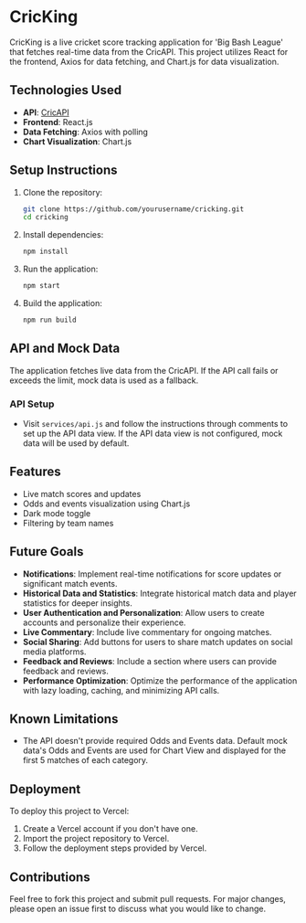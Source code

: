 # CricKing

CricKing is a live cricket score tracking application for 'Big Bash League' that fetches real-time data from the CricAPI. This project utilizes React for the frontend, Axios for data fetching, and Chart.js for data visualization.

## Technologies Used
- **API**: [CricAPI](https://cricapi.com/)
- **Frontend**: React.js
- **Data Fetching**: Axios with polling
- **Chart Visualization**: Chart.js

## Setup Instructions
1. Clone the repository:
    ```sh
    git clone https://github.com/yourusername/cricking.git
    cd cricking
    ```

2. Install dependencies:
    ```sh
    npm install
    ```

3. Run the application:
    ```sh
    npm start
    ```

4. Build the application:
    ```sh
    npm run build
    ```

## API and Mock Data
The application fetches live data from the CricAPI. If the API call fails or exceeds the limit, mock data is used as a fallback.

### API Setup
- Visit `services/api.js` and follow the instructions through comments to set up the API data view. If the API data view is not configured, mock data will be used by default.

## Features
- Live match scores and updates
- Odds and events visualization using Chart.js
- Dark mode toggle
- Filtering by team names

## Future Goals
- **Notifications**: Implement real-time notifications for score updates or significant match events.
- **Historical Data and Statistics**: Integrate historical match data and player statistics for deeper insights.
- **User Authentication and Personalization**: Allow users to create accounts and personalize their experience.
- **Live Commentary**: Include live commentary for ongoing matches.
- **Social Sharing**: Add buttons for users to share match updates on social media platforms.
- **Feedback and Reviews**: Include a section where users can provide feedback and reviews.
- **Performance Optimization**: Optimize the performance of the application with lazy loading, caching, and minimizing API calls.

## Known Limitations
- The API doesn't provide required Odds and Events data. Default mock data's Odds and Events are used for Chart View and displayed for the first 5 matches of each category.

## Deployment
To deploy this project to Vercel:
1. Create a Vercel account if you don't have one.
2. Import the project repository to Vercel.
3. Follow the deployment steps provided by Vercel.

## Contributions
Feel free to fork this project and submit pull requests. For major changes, please open an issue first to discuss what you would like to change.
